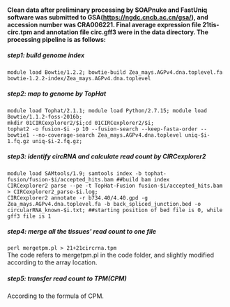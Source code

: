 #### Clean data after preliminary processing by SOAPnuke and FastUniq software was submitted to GSA(https://ngdc.cncb.ac.cn/gsa/), and accession number was CRA006221. Final average expression file 21tis-circ.tpm and annotation file circ.gff3 were in the data directory. The processing pipeline is as follows:
##### step1: build genome index  
`module load Bowtie/1.2.2; bowtie-build Zea_mays.AGPv4.dna.toplevel.fa bowtie-1.2.2-index/Zea_mays.AGPv4.dna.toplevel`

##### step2: map to genome by TopHat
`module load Tophat/2.1.1; module load Python/2.7.15; module load Bowtie/1.1.2-foss-2016b;`  
`mkdir 01CIRCexplorer2/$i;cd 01CIRCexplorer2/$i;`  
`tophat2 -o fusion-$i -p 10 --fusion-search --keep-fasta-order --bowtie1 --no-coverage-search Zea_mays.AGPv4.dna.toplevel uniq-$i-1.fq.gz uniq-$i-2.fq.gz;`

##### step3: identify circRNA and calculate read count by CIRCexplorer2  
`module load SAMtools/1.9; samtools index -b tophat-fusion/fusion-$i/accepted_hits.bam ##build bam index`  
`CIRCexplorer2 parse --pe -t TopHat-Fusion fusion-$i/accepted_hits.bam > CIRCexplorer2_parse-$i.log;`  
`CIRCexplorer2 annotate -r b734.40/4.40.gpd -g Zea_mays.AGPv4.dna.toplevel.fa -b back_spliced_junction.bed -o circularRNA_known-$i.txt; ##starting position of bed file is 0, while gff3 file is 1`

##### step4: merge all the tissues' read count to one file  
`perl mergetpm.pl > 21+21circrna.tpm`  
The code refers to mergetpm.pl in the code folder, and slightly modified according to the array location.

##### step5: transfer read count to TPM(CPM)  
According to the formula of CPM.
